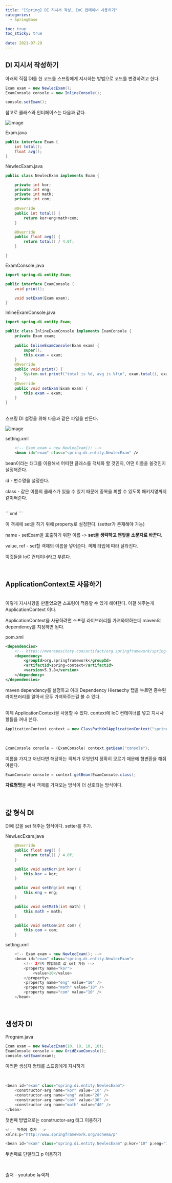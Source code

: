 ```yaml
---
title: "[Spring] DI 지시서 작성, IoC 컨테이너 사용하기"
categories:
  - SpringBase

toc: true
toc_sticky: true
 
date: 2021-07-29
---
```


## DI 지시서 작성하기

아래의 직접 DI를 한 코드를 스프링에게 지시하는 방법으로 코드를 변경하려고 한다.

```java
Exam exam = new NewlecExam();
ExamConsole console = new InlineConsole();

console.setExam();
```

참고로 클래스와 인터페이스는 다음과 같다.

![image](https://user-images.githubusercontent.com/36887393/127503825-db694d65-aed4-4f5a-8ed7-ae9299bf4e38.png)

Exam.java
```java
public interface Exam {
	int total();
	float avg();
}
```

NewlecExam.java
```java
public class NewlecExam implements Exam {

	private int kor;
	private int eng;
	private int math;
	private int com;
	
	@Override
	public int total() {
		return kor+eng+math+com;
	}

	@Override
	public float avg() {
		return total() / 4.0f;
	}

}
```

ExamConsole.java
```java
import spring.di.entity.Exam;

public interface ExamConsole {
	void print();

	void setExam(Exam exam);
}
```

InlineExamConsole.java
```java
import spring.di.entity.Exam;

public class InlineExamConsole implements ExamConsole {
	private Exam exam;
	
	public InlineExamConsole(Exam exam) {
		super();
		this.exam = exam;
	}
	@Override
	public void print() {
		System.out.printf("total is %d, avg is %f\n", exam.total(), exam.avg());
	}
	@Override
	public void setExam(Exam exam) {
		this.exam = exam;
	}
}
```
<br>
스프링 DI 설정을 위해 다음과 같은 파일을 만든다.

![image](https://user-images.githubusercontent.com/36887393/127504427-e4683ac0-d632-42c9-bc56-c84535683e86.png)

setting.xml
```xml
	<!-- Exam exam = new NewlecExam(); -->
	<bean id="exam" class="spring.di.entity.NewlecExam" />
```

bean이라는 태그를 이용해서 어떠한 클래스를 객체화 할 것인지, 어떤 이름을 쓸것인지 설정해준다.

id - 변수명을 설정한다.

class - 같은 이름의 클래스가 있을 수 있기 때문에 중복을 피할 수 있도록 패키지명까지 같이써준다.

<br>
```xml
  <!-- ExamConsole console = new InlineExamConsole(); -->
	<bean id="console" class="spring.di.ui.InlineExamConsole" >
		<!-- console.setExam(exam); -->
		<property name="exam" ref="exam" />
	</bean>
```

이 객체에 set을 하기 위해 property로 설정한다. (setter가 존재해야 가능)

name - setExam을 호출하기 위한 이름 -> **set을 생략하고 맨앞을 소문자로 바꾼다.**

value, ref - set할 객체의 이름을 넣어준다. 객체 타입에 따라 달라진다.

이것들을 IoC 컨테이너라고 부른다.

<br>

## ApplicationContext로 사용하기

<br>
이렇게 지시사항을 만들었으면 스프링이 적용할 수 있게 해야한다. 이걸 해주는게 ApplicationContext 이다.

ApplicationContext을 사용하려면 스프링 라이브러리를 가져와야하는데 maven의 dependency를 지정하면 된다.

pom.xml
```xml
<dependencies>
  	<!-- https://mvnrepository.com/artifact/org.springframework/spring-context -->
	<dependency>
	    <groupId>org.springframework</groupId>
	    <artifactId>spring-context</artifactId>
	    <version>5.3.8</version>
	</dependency>
</dependencies>
```

maven dependency를 설정하고 아래 Dependency Hieraechy 탭을 누르면 종속된 라이브러리를 알아서 모두 가져와주는걸 볼 수 있다.

<br>
이제 ApplicationContext을 사용할 수 있다. context에 IoC 컨테이너를 넣고 지시사항들을 꺼내 쓴다.

```java
ApplicationContext context = new ClassPathXmlApplicationContext("spring/di/setting.xml");
```

<br>

```java
ExamConsole console = (ExamConsole) context.getBean("console");
```
이름을 가지고 꺼낸다면 해당하는 객체가 무엇인지 정확히 모르기 때문에 형변환을 해줘야한다.

```java
ExamConsole console = context.getBean(ExamConsole.class);
```
**자료형명**을 써서 객체를 가져오는 방식이 더 선호되는 방식이다.

<br>

## 값 형식 DI

DI에 값을 set 해주는 형식이다. setter를 추가.

NewLecExam.java
```java
	@Override
	public float avg() {
		return total() / 4.0f;
	}

	public void setKor(int kor) {
		this.kor = kor;
	}

	public void setEng(int eng) {
		this.eng = eng;
	}

	public void setMath(int math) {
		this.math = math;
	}

	public void setCom(int com) {
		this.com = com;
	}
```

setting.xml
```java
	<!-- Exam exam = new NewlecExam(); -->
	<bean id="exam" class="spring.di.entity.NewlecExam">
		<!-- 2가지 방법으로 값 set 가능 -->
		<property name="kor">
			<value>10</value>
		</property>
		<property name="eng" value="10" />
		<property name="math" value="10" />
		<property name="com" value="10" />
	</bean>
```

<br>

## 생성자 DI

Program.java
```java
Exam exam = new NewlecExam(10, 10, 10, 10);
ExamConsole console = new GridExamConsole();
console.setExam(exam);
```

이러한 생성자 형태를 스프링에게 지시하기

<br>

```java
<bean id="exam" class="spring.di.entity.NewlecExam">
	<constructor-arg name="kor" value="10" />
	<constructor-arg name="eng" value="20" />
	<constructor-arg name="com" value="30" />
	<constructor-arg name="math" value="40" />
</bean>
```

첫번째 방법으로는 constructor-arg 태그 이용하기

```java
<!-- 위쪽에 추가 -->
xmlns:p="http://www.springframework.org/schema/p"

<bean id="exam" class="spring.di.entity.NewlecExam" p:kor="10" p:eng="10" p:math="10" p:com="10" />
```

두번째로 단일태그 p 이용하기

<br>

출처 - youtube 뉴렉처
